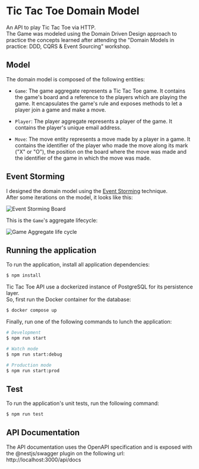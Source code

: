 # Tic Tac Toe Domain Model

An API to play Tic Tac Toe via HTTP.  
The Game was modeled using the Domain Driven Design approach to practice the concepts learned after attending the "Domain Models in practice: DDD, CQRS & Event Sourcing" workshop.

## Model

The domain model is composed of the following entities:

- `Game`: The game aggregate represents a Tic Tac Toe game. It contains the game's board and a reference to the players which are playing the game. It encapsulates the game's rule and exposes methods to let a player join a game and make a move.

- `Player`: The player aggregate represents a player of the game. It contains the player's unique email address.

- `Move`: The move entity represents a move made by a player in a game. It contains the identifier of the player who made the move along its mark ("X" or "O"), the position on the board where the move was made and the identifier of the game in which the move was made.

## Event Storming

I designed the domain model using the [Event Storming](https://ziobrando.blogspot.com/2013/11/introducing-event-storming.html) technique.  
After some iterations on the model, it looks like this:

![Event Storming Board](https://github.com/gabrieledarrigo/tic-tac-toe/assets/1985555/b1fa958b-be06-45d1-a6ef-debb146ce657)

This is the `Game`'s aggregate lifecycle:

![Game Aggregate life cycle](https://github.com/gabrieledarrigo/tic-tac-toe/assets/1985555/b050a1f3-a372-42b1-b506-86ac52b11eec)

## Running the application

To run the application, install all application dependencies:

```bash
$ npm install
```

Tic Tac Toe API use a dockerized instance of PostgreSQL for its persistence layer.  
So, first run the Docker container for the database:

```bash
$ docker compose up
```

Finally, run one of the following commands to lunch the application:

```bash
# Development
$ npm run start

# Watch mode
$ npm run start:debug

# Production mode
$ npm run start:prod
```

## Test

To run the application's unit tests, run the following command:

```bash
$ npm run test
```

## API Documentation

The API documentation uses the OpenAPI specification and is exposed with the @nestjs/swagger plugin on the following
url: http://localhost:3000/api/docs
